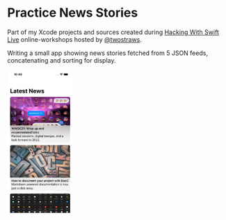 # Practice News Stories

Part of my Xcode projects and sources created during [Hacking With Swift Live](http://hackingwithswift.com/live) online-workshops hosted by [@twostraws](https://github.com/twostraws).

Writing a small app showing news stories fetched from 5 JSON feeds, concatenating and sorting for display.

<a href="_screenshot.png" target="_blank" ><img src="_screenshot.png" width="30%"/></a>
